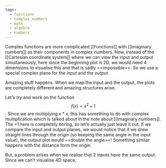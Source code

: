 ```yaml
---
tags:
  - functions
  - complex_numbers
  - math
  - algebra
  - numbers
---
```

Complex functions are more complicated [[Functions]] with [[Imaginary numbers]] as their components in complex numbers. Now, instead of the [[Cartesian coordinate system]] where we can view the input and output simultaneously, here since the beginning plot is 2D, we would need 4 dimensions to visualise this and that is sadly ==impossible==. So we use a special complex plane for the *input* and the *output*. 

Amazing stuff happens. When we map the input and the output, the plots are completely different and amazing structures arise. 

Let's try and work on the function $$f(x) = x^2 + 1$$. Since we are multiplying $x*x$, this has something to do with complex multiplication which is talked about in the note about [[Imaginary numbers]]. The $+1$ here is completely boring, so let's actually just leave it out. If we compare the input and output planes, we would notice that if we drew straight lines through the origin (so keeping the same angle in the input value), the output plot would ==double the angle==!
Something similar happens with the distance form the origin.

But, a problem arises when we realise that 2 inputs have the same output. Since we can't visualise 4D space, 